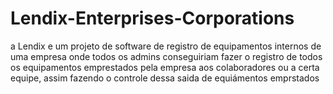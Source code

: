 # Lendix-Enterprises-Corporations
a Lendix e um projeto de  software de registro de equipamentos internos de uma empresa onde todos os admins conseguiriam fazer o registro de todos os equipamentos emprestados pela empresa aos colaboradores ou a certa equipe, assim fazendo o controle dessa saida de equiámentos emprstados 
